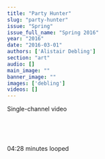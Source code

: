 ```yaml
---
title: "Party Hunter"
slug: "party-hunter"
issue: "Spring"
issue_full_name: "Spring 2016"
year: "2016"
date: "2016-03-01"
authors: ['Alistair Debling']
section: "art"
audio: []
main_image: ""
banner_image: ""
images: ['debling']
videos: []
---
```

Single-channel video

  

  

 04:28 minutes looped

